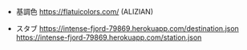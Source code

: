 
- 基調色
https://flatuicolors.com/
(ALIZIAN)

- スタブ
https://intense-fjord-79869.herokuapp.com/destination.json
https://intense-fjord-79869.herokuapp.com/station.json
